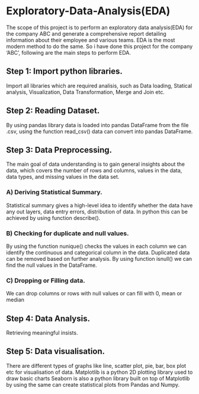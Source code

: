 # **Exploratory-Data-Analysis(EDA)**

The scope of this project is to perform an exploratory data analysis(EDA) for the company ABC and generate a comprehensive report detailing information about their employee and various teams.  EDA is the most modern method to do the same. So i have done this project for the company ‘ABC’, following are the main steps to perform EDA.

## **Step 1: Import python libraries.**

Import all libraries which are required analisis, such as  Data loading, Statical analysis, Visualization, Data Transformation, Merge and Join etc.

## **Step 2: Reading Dataset.**

By using pandas library data is loaded into pandas DataFrame from the file .csv, using the function read_csv() data can convert into pandas DataFrame.

## **Step 3: Data Preprocessing.**

The main goal  of data  understanding is to gain general insights about the data, which covers the number of rows and columns, values in the data, data types, and missing values in the data set. 

### **A) Deriving Statistical Summary.**

Statistical summary gives a high-level idea to identify whether the data have any out layers, data entry errors, distribution of data. In python this can be achieved by using function describe(). 

### **B) Checking for duplicate and null values.**

By using the function nunique() checks the values in each column we can identify the continuous and categorical column in the data. Duplicated data can be removed based on further analysis. By using function isnull() we can find the null values in the DataFrame.

### **C) Dropping or Filling data.**

We can drop columns or rows with null values or can fill with 0, mean or median

## **Step 4: Data Analysis.**

Retrieving meaningful insists.

## **Step 5: Data visualisation.**

There are different types of graphs like line, scatter plot, pie, bar, box plot etc for visualisation of data. Matplotlib is a python 2D plotting library used to draw basic charts Seaborn is also a python library built on top of Matplotlib by using the same can create statistical plots from Pandas and Numpy.
